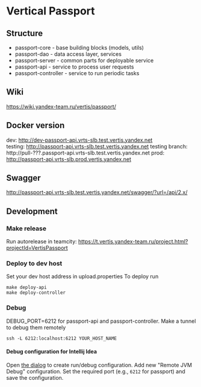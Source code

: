 # Vertical Passport

## Structure
- passport-core - base building blocks (models, utils)
- passport-dao - data access layer, services
- passport-server - common parts for deployable service
- passport-api - service to process user requests 
- passport-controller - service to run periodic tasks

## Wiki
https://wiki.yandex-team.ru/vertis/passport/

## Docker version
dev: http://dev-passport-api.vrts-slb.test.vertis.yandex.net  
testing: http://passport-api.vrts-slb.test.vertis.yandex.net
testing branch: http://pull-???.passport-api.vrts-slb.test.vertis.yandex.net
prod: http://passport-api.vrts-slb.prod.vertis.yandex.net

## Swagger
http://passport-api.vrts-slb.test.vertis.yandex.net/swagger/?url=/api/2.x/

## Development

### Make release
Run autorelease in teamcity:
https://t.vertis.yandex-team.ru/project.html?projectId=VertisPassport

### Deploy to dev host
Set your dev host address in upload.properties
To deploy run
~~~
make deploy-api
make deploy-controller
~~~

### Debug
DEBUG_PORT=6212 for passport-api and passport-controller.
Make a tunnel to debug them remotely
~~~
ssh -L 6212:localhost:6212 YOUR_HOST_NAME
~~~
#### Debug configuration for Intellij Idea
Open [the dialog](https://www.jetbrains.com/help/idea/creating-and-editing-run-debug-configurations.html)
to create run/debug configuration. Add new "Remote JVM Debug" configuration.
Set the required port (e.g., ```6212``` for passport) and save the configuration.
